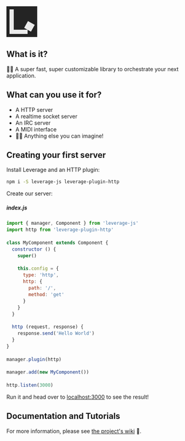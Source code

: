 <img src="/markdown-assets/leverage.png" width="80" height="80">

What is it?
-----------

👩‍💻 A super fast, super customizable library to orchestrate your next application.

What can you use it for?
------------------------

+ A HTTP server
+ A realtime socket server
+ An IRC server
+ A MIDI interface
+ 👩💭 Anything else you can imagine!

Creating your first server
--------------------------

Install Leverage and an HTTP plugin:

```bash
npm i -S leverage-js leverage-plugin-http
```

Create our server:

##### index.js

```js
import { manager, Component } from 'leverage-js'
import http from 'leverage-plugin-http'

class MyComponent extends Component {
  constructor () {
    super()

    this.config = {
      type: 'http',
      http: {
        path: '/',
        method: 'get'
      }
    }
  }

  http (request, response) {
    response.send('Hello World')
  }
}

manager.plugin(http)

manager.add(new MyComponent())

http.listen(3000)
```

Run it and head over to [localhost:3000](http://localhost:3000) to see the result!

Documentation and Tutorials
---------------------------

For more information, please see [the project's wiki](https://github.com/jakehamilton/leverage/wiki) 🚀.
